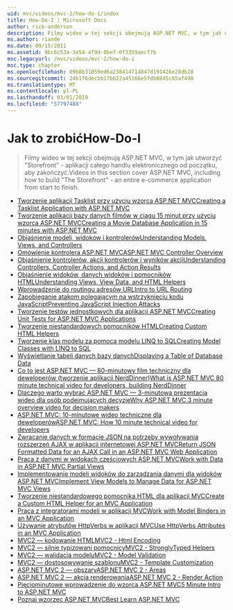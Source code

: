 ```yaml
---
uid: mvc/videos/mvc-2/how-do-i/index
title: How-Do-I | Microsoft Docs
author: rick-anderson
description: Filmy wideo w tej sekcji obejmują ASP.NET MVC, w tym jak utworzyć "Storefront" - aplikacji całego handlu elektronicznego od początku, aby zakończyć.
ms.author: riande
ms.date: 09/15/2011
ms.assetid: 9bc6c53a-3e54-4f9d-8bef-0f3359aecf7b
msc.legacyurl: /mvc/videos/mvc-2/how-do-i
msc.type: chapter
ms.openlocfilehash: 09b8b31059ed6a238414714847d191426e28db28
ms.sourcegitcommit: 24b1f6decbb17bb22a45166e5fdb0845c65af498
ms.translationtype: MT
ms.contentlocale: pl-PL
ms.lasthandoff: 03/01/2019
ms.locfileid: "57797488"
---
```

<a name="how-do-i"></a><span data-ttu-id="6920a-103">Jak to zrobić</span><span class="sxs-lookup"><span data-stu-id="6920a-103">How-Do-I</span></span>
====================
> <span data-ttu-id="6920a-104">Filmy wideo w tej sekcji obejmują ASP.NET MVC, w tym jak utworzyć "Storefront" - aplikacji całego handlu elektronicznego od początku, aby zakończyć.</span><span class="sxs-lookup"><span data-stu-id="6920a-104">Videos in this section cover ASP.NET MVC, including how to build "The Storefront" - an entire e-commerce application from start to finish.</span></span>


- [<span data-ttu-id="6920a-105">Tworzenie aplikacji Tasklist przy użyciu wzorca ASP.NET MVC</span><span class="sxs-lookup"><span data-stu-id="6920a-105">Creating a Tasklist Application with ASP.NET MVC</span></span>](creating-a-tasklist-application-with-aspnet-mvc.md)
- [<span data-ttu-id="6920a-106">Tworzenie aplikacji bazy danych filmów w ciągu 15 minut przy użyciu wzorca ASP.NET MVC</span><span class="sxs-lookup"><span data-stu-id="6920a-106">Creating a Movie Database Application in 15 minutes with ASP.NET MVC</span></span>](creating-a-movie-database-application-in-15-minutes-with-aspnet-mvc.md)
- [<span data-ttu-id="6920a-107">Objaśnienie modeli, widoków i kontrolerów</span><span class="sxs-lookup"><span data-stu-id="6920a-107">Understanding Models, Views, and Controllers</span></span>](understanding-models-views-and-controllers.md)
- [<span data-ttu-id="6920a-108">Omówienie kontrolera ASP.NET MVC</span><span class="sxs-lookup"><span data-stu-id="6920a-108">ASP.NET MVC Controller Overview</span></span>](aspnet-mvc-controller-overview.md)
- [<span data-ttu-id="6920a-109">Objaśnienie kontrolerów, akcji kontrolerów i wyników akcji</span><span class="sxs-lookup"><span data-stu-id="6920a-109">Understanding Controllers, Controller Actions, and Action Results</span></span>](understanding-controllers-controller-actions-and-action-results.md)
- [<span data-ttu-id="6920a-110">Objaśnienie widoków, danych widoków i pomocników HTML</span><span class="sxs-lookup"><span data-stu-id="6920a-110">Understanding Views, View Data, and HTML Helpers</span></span>](understanding-views-view-data-and-html-helpers.md)
- [<span data-ttu-id="6920a-111">Wprowadzenie do routingu adresów URL</span><span class="sxs-lookup"><span data-stu-id="6920a-111">Intro to URL Routing</span></span>](an-introduction-to-url-routing.md)
- [<span data-ttu-id="6920a-112">Zapobieganie atakom polegającym na wstrzyknięciu kodu JavaScript</span><span class="sxs-lookup"><span data-stu-id="6920a-112">Preventing JavaScript Injection Attacks</span></span>](preventing-javascript-injection-attacks.md)
- [<span data-ttu-id="6920a-113">Tworzenie testów jednostkowych dla aplikacji ASP.NET MVC</span><span class="sxs-lookup"><span data-stu-id="6920a-113">Creating Unit Tests for ASP.NET MVC Applications</span></span>](creating-unit-tests-for-aspnet-mvc-applications.md)
- [<span data-ttu-id="6920a-114">Tworzenie niestandardowych pomocników HTML</span><span class="sxs-lookup"><span data-stu-id="6920a-114">Creating Custom HTML Helpers</span></span>](creating-custom-html-helpers.md)
- [<span data-ttu-id="6920a-115">Tworzenie klas modelu za pomocą modelu LINQ to SQL</span><span class="sxs-lookup"><span data-stu-id="6920a-115">Creating Model Classes with LINQ to SQL</span></span>](creating-model-classes-with-linq-to-sql.md)
- [<span data-ttu-id="6920a-116">Wyświetlanie tabeli danych bazy danych</span><span class="sxs-lookup"><span data-stu-id="6920a-116">Displaying a Table of Database Data</span></span>](displaying-a-table-of-database-data.md)
- [<span data-ttu-id="6920a-117">Co to jest ASP.NET MVC — 80-minutowy film techniczny dla deweloperów (tworzenie aplikacji NerdDinner)</span><span class="sxs-lookup"><span data-stu-id="6920a-117">What is ASP.NET MVC 80 minute technical video for developers, building NerdDinner</span></span>](what-is-aspnet-mvc-80-minute-technical-video-for-developers-building-nerddinner.md)
- [<span data-ttu-id="6920a-118">Dlaczego warto wybrać ASP.NET MVC — 3-minutowa prezentacja wideo dla osób podejmujących decyzje</span><span class="sxs-lookup"><span data-stu-id="6920a-118">Why ASP.NET MVC 3 minute overview video for decision makers</span></span>](why-aspnet-mvc-3-minute-overview-video-for-decision-makers.md)
- [<span data-ttu-id="6920a-119">ASP.NET MVC: 10-minutowe wideo techniczne dla deweloperów</span><span class="sxs-lookup"><span data-stu-id="6920a-119">ASP.NET MVC: How 10 minute technical video for developers</span></span>](aspnet-mvc-how-10-minute-technical-video-for-developers.md)
- [<span data-ttu-id="6920a-120">Zwracanie danych w formacie JSON na potrzeby wywoływania rozszerzeń AJAX w aplikacji internetowej ASP.NET MVC</span><span class="sxs-lookup"><span data-stu-id="6920a-120">Return JSON Formatted Data for an AJAX Call in an ASP.NET MVC Web Application</span></span>](how-do-i-return-json-formatted-data-for-an-ajax-call-in-an-aspnet-mvc-web-application.md)
- [<span data-ttu-id="6920a-121">Praca z danymi w widokach częściowych ASP.NET MVC</span><span class="sxs-lookup"><span data-stu-id="6920a-121">Work with Data in ASP.NET MVC Partial Views</span></span>](how-do-i-work-with-data-in-aspnet-mvc-partial-views.md)
- [<span data-ttu-id="6920a-122">Implementowanie modeli widoków do zarządzania danymi dla widoków ASP.NET MVC</span><span class="sxs-lookup"><span data-stu-id="6920a-122">Implement View Models to Manage Data for ASP.NET MVC Views</span></span>](how-do-i-implement-view-models-to-manage-data-for-aspnet-mvc-views.md)
- [<span data-ttu-id="6920a-123">Tworzenie niestandardowego pomocnika HTML dla aplikacji MVC</span><span class="sxs-lookup"><span data-stu-id="6920a-123">Create a Custom HTML Helper for an MVC Application</span></span>](how-do-i-create-a-custom-html-helper-for-an-mvc-application.md)
- [<span data-ttu-id="6920a-124">Praca z integratorami modeli w aplikacji MVC</span><span class="sxs-lookup"><span data-stu-id="6920a-124">Work with Model Binders in an MVC Application</span></span>](how-do-i-work-with-model-binders-in-an-mvc-application.md)
- [<span data-ttu-id="6920a-125">Używanie atrybutów HttpVerbs w aplikacji MVC</span><span class="sxs-lookup"><span data-stu-id="6920a-125">Use HttpVerbs Attributes in an MVC Application</span></span>](how-do-i-use-httpverbs-attributes-in-an-mvc-application.md)
- [<span data-ttu-id="6920a-126">MVC2 — kodowanie HTML</span><span class="sxs-lookup"><span data-stu-id="6920a-126">MVC2 - Html Encoding</span></span>](mvc2-html-encoding.md)
- [<span data-ttu-id="6920a-127">MVC2 — silnie typizowani pomocnicy</span><span class="sxs-lookup"><span data-stu-id="6920a-127">MVC2 - StronglyTyped Helpers</span></span>](mvc2-stronglytyped-helpers.md)
- [<span data-ttu-id="6920a-128">MVC2 — walidacja modelu</span><span class="sxs-lookup"><span data-stu-id="6920a-128">MVC2 - Model Validation</span></span>](mvc2-model-validation.md)
- [<span data-ttu-id="6920a-129">MVC2 — dostosowywanie szablonu</span><span class="sxs-lookup"><span data-stu-id="6920a-129">MVC2 - Template Customization</span></span>](mvc2-template-customization.md)
- [<span data-ttu-id="6920a-130">ASP.NET MVC 2 — obszary</span><span class="sxs-lookup"><span data-stu-id="6920a-130">ASP.NET MVC 2 - Areas</span></span>](aspnet-mvc-2-areas.md)
- [<span data-ttu-id="6920a-131">ASP.NET MVC 2 — akcja renderowania</span><span class="sxs-lookup"><span data-stu-id="6920a-131">ASP.NET MVC 2 - Render Action</span></span>](aspnet-mvc-2-render-action.md)
- [<span data-ttu-id="6920a-132">Pięciominutowe wprowadzenie do wzorca ASP.NET MVC</span><span class="sxs-lookup"><span data-stu-id="6920a-132">5 Minute Intro to ASP.NET MVC</span></span>](5-minute-introduction-to-aspnet-mvc.md)
- [<span data-ttu-id="6920a-133">Poznaj wzorzec ASP.NET MVC</span><span class="sxs-lookup"><span data-stu-id="6920a-133">Best Learn ASP.NET MVC</span></span>](how-to-best-learn-asp-net-mvc.md)
